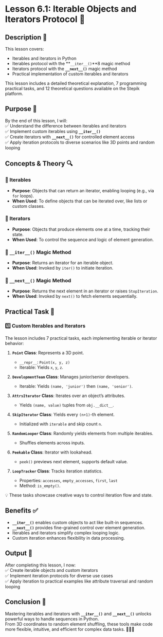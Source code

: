 # Lesson 6.1: Iterable Objects and Iterators Protocol 🔄

## Description 📝

This lesson covers:

-   Iterables and iterators in Python
-   Iterables protocol with the **`__iter__()`**8 magic method
-   Iterators protocol with the **`__next__()`** magic method
-   Practical implementation of custom iterables and iterators

This lesson includes a detailed theoretical explanation, 7 programming practical tasks, and 12 theoretical questions available on the Stepik platform.

## Purpose 🎯

By the end of this lesson, I will:  
✅ Understand the difference between iterables and iterators  
✅ Implement custom iterables using **`__iter__()`**  
✅ Create iterators with **`__next__()`** for controlled element access  
✅ Apply iteration protocols to diverse scenarios like 3D points and random looping

## Concepts & Theory 🔍

### 🔹 Iterables

-   **Purpose**: Objects that can return an iterator, enabling looping (e.g., via `for` loops).
-   **When Used**: To define objects that can be iterated over, like lists or custom classes.

### 🔹 Iterators

-   **Purpose**: Objects that produce elements one at a time, tracking their state.
-   **When Used**: To control the sequence and logic of element generation.

### 🔹 **`__iter__()`** Magic Method

-   **Purpose**: Returns an iterator for an iterable object.
-   **When Used**: Invoked by `iter()` to initiate iteration.

### 🔹 **`__next__()`** Magic Method

-   **Purpose**: Returns the next element in an iterator or raises `StopIteration`.
-   **When Used**: Invoked by `next()` to fetch elements sequentially.

## Practical Task 🧪

### 1️⃣ **Custom Iterables and Iterators**

The lesson includes 7 practical tasks, each implementing iterable or iterator behavior:

1. **`Point` Class**: Represents a 3D point.

    - `__repr__`: `Point(x, y, z)`
    - Iterable: Yields `x`, `y`, `z`.

2. **`DevelopmentTeam` Class**: Manages junior/senior developers.

    - Iterable: Yields `(name, 'junior')` then `(name, 'senior')`.

3. **`AttrsIterator` Class**: Iterates over an object’s attributes.

    - Yields `(name, value)` tuples from `obj.__dict__`.

4. **`SkipIterator` Class**: Yields every `(n+1)`-th element.

    - Initialized with `iterable` and skip count `n`.

5. **`RandomLooper` Class**: Randomly yields elements from multiple iterables.

    - Shuffles elements across inputs.

6. **`Peekable` Class**: Iterator with lookahead.

    - `peek()` previews next element, supports default value.

7. **`LoopTracker` Class**: Tracks iteration statistics.
    - Properties: `accesses`, `empty_accesses`, `first`, `last`
    - Method: `is_empty()`.

💡 These tasks showcase creative ways to control iteration flow and state.

## Benefits ✅

-   **`__iter__()`** enables custom objects to act like built-in sequences.
-   **`__next__()`** provides fine-grained control over element generation.
-   Iterables and iterators simplify complex looping logic.
-   Custom iteration enhances flexibility in data processing.

## Output 📜

After completing this lesson, I now:  
✅ Create iterable objects and custom iterators  
✅ Implement iteration protocols for diverse use cases  
✅ Apply iteration to practical examples like attribute traversal and random looping

## Conclusion 🚀

Mastering iterables and iterators with **`__iter__()`** and **`__next__()`** unlocks powerful ways to handle sequences in Python.  
From 3D coordinates to random element shuffling, these tools make code more flexible, intuitive, and efficient for complex data tasks. 🧑‍💻✨
